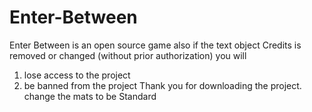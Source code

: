 # Enter-Between
Enter Between is an open source game 
also 
if the text object Credits is removed or changed (without prior authorization) you will 
1. lose access to the project 
2. be banned from the project
Thank you for downloading the project.
change the mats to be Standard
